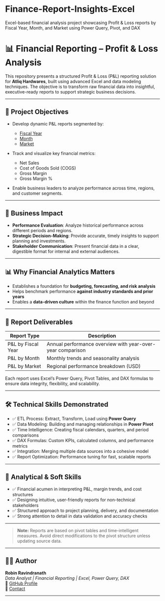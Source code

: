 # Finance-Report-Insights-Excel
Excel-based financial analysis project showcasing Profit &amp; Loss reports by Fiscal Year, Month, and Market using Power Query, Pivot, and DAX

# 📊 Financial Reporting – Profit & Loss Analysis

This repository presents a structured Profit & Loss (P&L) reporting solution for **Atliq Hardwares**, built using advanced Excel and data modeling techniques. The objective is to transform raw financial data into insightful, executive-ready reports to support strategic business decisions.

---

## 🎯 Project Objectives

- Develop dynamic P&L reports segmented by:
  - [Fiscal Year](https://github.com/KirandeepMarala/Excel-Sales_Analysis/blob/main/P%26L%20Statement%20by%20Fiscal%20Year.pdf)
  - [Month](https://github.com/KirandeepMarala/Excel-Sales_Analysis/blob/main/P%26L%20Statement%20by%20Months.pdf)
  - [Market](https://github.com/KirandeepMarala/Excel-Sales_Analysis/blob/main/P%26L%20Statement%20by%20Markets.pdf)

- Track and visualize key financial metrics:
  - Net Sales
  - Cost of Goods Sold (COGS)
  - Gross Margin
  - Gross Margin %

- Enable business leaders to analyze performance across time, regions, and customer segments.

---

## 💼 Business Impact

- **Performance Evaluation**: Analyze historical performance across different periods and regions.
- **Strategic Decision-Making**: Provide accurate, timely insights to support planning and investments.
- **Stakeholder Communication**: Present financial data in a clear, digestible format for internal and external audiences.

---

## 📊 Why Financial Analytics Matters

- Establishes a foundation for **budgeting, forecasting, and risk analysis**
- Helps benchmark performance **against industry standards and prior years**
- Enables a **data-driven culture** within the finance function and beyond

---

## 📄 Report Deliverables

| Report Type              | Description                                                 |
|--------------------------|-------------------------------------------------------------|
| P&L by Fiscal Year       | Annual performance overview with year-over-year comparison |
| P&L by Month             | Monthly trends and seasonality analysis                    |
| P&L by Market            | Regional performance breakdown (USD)                       |

Each report uses Excel’s Power Query, Pivot Tables, and DAX formulas to ensure data integrity, flexibility, and scalability.

---

## 🛠️ Technical Skills Demonstrated

- ✅ ETL Process: Extract, Transform, Load using **Power Query**
- ✅ Data Modeling: Building and managing relationships in **Power Pivot**
- ✅ Time Intelligence: Creating fiscal calendars, quarters, and period comparisons
- ✅ DAX Formulas: Custom KPIs, calculated columns, and performance metrics
- ✅ Integration: Merging multiple data sources into a cohesive model
- ✅ Report Optimization: Performance tuning for fast, scalable reports

---

## 🧠 Analytical & Soft Skills

- ✅ Financial acumen in interpreting P&L, margin trends, and cost structures
- ✅ Designing intuitive, user-friendly reports for non-technical stakeholders
- ✅ Structured approach to project planning, delivery, and documentation
- ✅ Strong attention to detail in data validation and accuracy checks

---

> **Note:** Reports are based on pivot tables and time-intelligent measures. Avoid direct modifications to the pivot structure unless updating source data.

---

## 👨‍💼 Author

**Robin Ravindranath**  
*Data Analyst | Financial Reporting | Excel, Power Query, DAX*  
🔗 [GitHub Profile](https://github.com/Robin-Ravindranath)  
📧 [Contact](mailto:robinravindranathuk@gmail.com)

---

